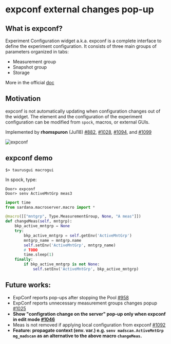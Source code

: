# expconf external changes pop-up

## What is expconf?

Experiment Configuration widget a.k.a. expconf is a complete interface
to define the experiment configuration. It consists of three main
groups of parameters organized in tabs:

* Measurement group
* Snapshot group
* Storage

More in the official [doc](https://sardana-controls.org/users/taurus/experimentconfiguration.html?highlight=expconf)

## Motivation
expconf is not automatically updating when configuration changes out of the widget. The element and the configuration of the experiment configuration can be modified from `spock`, macros, or external GUIs.  

Implemented by **rhomspuron** (Jul18) [#882](https://github.com/sardana-org/sardana/pull/882), [#1028](https://github.com/sardana-org/sardana/pull/1028), [#1094](https://github.com/sardana-org/sardana/pull/1094), and [#1099](https://github.com/sardana-org/sardana/pull/1099)


![expconf](https://user-images.githubusercontent.com/6735649/52115672-7de47580-260f-11e9-9a62-baab546e5dec.png)

## expconf demo

```
$> taurusgui macrogui
```

In spock, type:

```
Door> expconf
Door> senv ActiveMntGrp meas3

```

```python
import time
from sardana.macroserver.macro import *

@macro([["mntgrp", Type.MeasurementGroup, None, "A meas"]])
def changeMeas(self, mntgrp):
    bkp_active_mntgrp = None
    try:
        bkp_active_mntgrp = self.getEnv('ActiveMntGrp')
        mntgrp_name = mntgrp.name
        self.setEnv('ActiveMntGrp', mntgrp_name)
        # TODO
        time.sleep(1)
    finally:
        if bkp_active_mntgrp is not None:
            self.setEnv('ActiveMntGrp', bkp_active_mntgrp)
```

## Future works:

* ExpConf reports pop-ups after stopping the Pool [#958](https://github.com/sardana-org/sardana/issues/958)
* ExpConf reports unnecessary measurement groups changes popup [#1025](https://github.com/sardana-org/sardana/issues/1025)
* **Show "configration change on the server" pop-up only when expconf in edit mode [#1046](https://github.com/sardana-org/sardana/issues/1046)**
* Meas is not removed if applying local configuration from expconf [#1092](https://github.com/sardana-org/sardana/issues/1092)
* **Feature: propagate context (env. var.) e.g. `senv madscan.ActiveMntGrp mg_madscan` as an alternative to the above macro `changeMeas`.**
